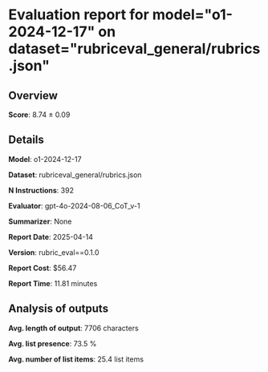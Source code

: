 # Evaluation report for model="o1-2024-12-17" on dataset="rubriceval_general/rubrics.json"

## Overview
**Score**: 8.74 ± 0.09

## Details
**Model**: o1-2024-12-17

**Dataset**: rubriceval_general/rubrics.json

**N Instructions**: 392

**Evaluator**: gpt-4o-2024-08-06_CoT_v-1

**Summarizer**: None

**Report Date**: 2025-04-14

**Version**: rubric_eval==0.1.0

**Report Cost**: $56.47

**Report Time**: 11.81 minutes

## Analysis of outputs
**Avg. length of output**: 7706 characters

**Avg. list presence**: 73.5 %

**Avg. number of list items**: 25.4 list items



